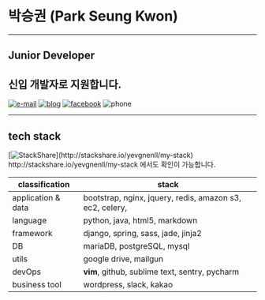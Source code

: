 # 박승권 (Park Seung Kwon)

------

## Junior Developer 

신입 개발자로 지원합니다.
------

[![e-mail](https://img.shields.io/badge/email-yo@yevgnenll.me-orange.svg)](mailto:yo@yevgnenll.me)
[![blog](https://img.shields.io/badge/blog-yevgnenll.me-yellowgreen.svg)](http://yevgnenll.me)
[![facebook](https://img.shields.io/badge/facebook-FB-blue.svg)](https://www.facebook.com/yevgnenll)
![phone](https://img.shields.io/badge/phone-+82--10--9571--6689-brightgreen.svg)

------

## tech stack

[![StackShare](http://img.shields.io/badge/tech-stack(click_here)-0690fa.svg?style=flat)](http://stackshare.io/yevgnenll/my-stack)
http://stackshare.io/yevgnenll/my-stack 에서도 확인이 가능합니다.

| classification | stack  |
| ------------- | ------------- |
| application & data | bootstrap, nginx, jquery, redis, amazon s3, ec2, celery, |
| language  | python, java, html5, markdown  |
| framework  | django, spring, sass, jade, jinja2 |
| DB | mariaDB, postgreSQL, mysql |
| utils  | google drive, mailgun |
| devOps  | **vim**, github, sublime text, sentry, pycharm|
| business tool  | wordpress, slack, kakao|



